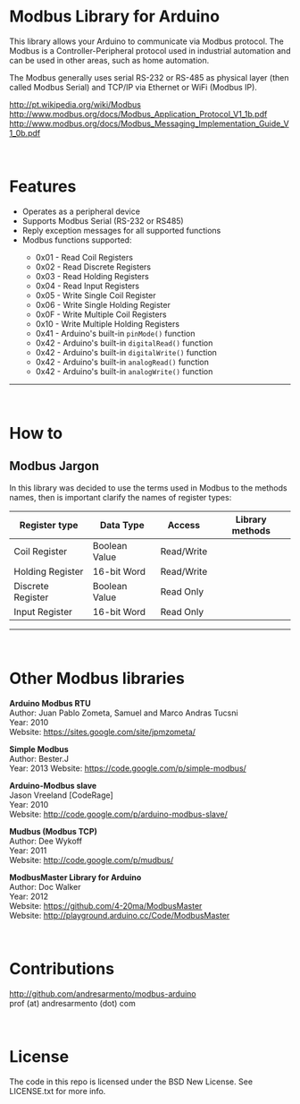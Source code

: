 Modbus Library for Arduino
==========================

This library allows your Arduino to communicate via Modbus protocol. The Modbus is a Controller-Peripheral protocol
used in industrial automation and can be used in other areas, such as home automation.

The Modbus generally uses serial RS-232 or RS-485 as physical layer (then called Modbus Serial) and
TCP/IP via Ethernet or WiFi (Modbus IP).


http://pt.wikipedia.org/wiki/Modbus http://www.modbus.org/docs/Modbus_Application_Protocol_V1_1b.pdf
http://www.modbus.org/docs/Modbus_Messaging_Implementation_Guide_V1_0b.pdf

<br>

Features
========

<ul>
<li>Operates as a peripheral device </li>
<li>Supports Modbus Serial (RS-232 or RS485)</li>
<li>Reply exception messages for all supported functions</li>
<li>Modbus functions supported:</li>
<ul>
    <li>0x01 - Read Coil Registers</li>
    <li>0x02 - Read Discrete Registers</li>
    <li>0x03 - Read Holding Registers</li>
    <li>0x04 - Read Input Registers</li>
    <li>0x05 - Write Single Coil Register</li>
    <li>0x06 - Write Single Holding Register</li>
    <li>0x0F - Write Multiple Coil Registers</li>
    <li>0x10 - Write Multiple Holding Registers</li>
    <li>0x41 - Arduino's built-in <code>pinMode()</code> function</li>
    <li>0x42 - Arduino's built-in <code>digitalRead()</code> function</li>
    <li>0x42 - Arduino's built-in <code>digitalWrite()</code> function</li>
    <li>0x42 - Arduino's built-in <code>analogRead()</code> function</li>
    <li>0x42 - Arduino's built-in <code>analogWrite()</code> function</li>
</ul>
</ul>

---
<br>

How to
======


<h2>Modbus Jargon</h2>

In this library was decided to use the terms used in Modbus to the methods names, then is important clarify the names of
register types:

| Register type        | Data Type          | Access            | Library methods       |
| -------------------- | ------------------ | ----------------- | --------------------- |
| Coil Register        | Boolean Value      | Read/Write        |      |
| Holding Register     | 16-bit Word        | Read/Write        |      |
| Discrete Register    | Boolean Value      | Read Only         |      |
| Input Register       | 16-bit Word        | Read Only         |      |

---
<br>


Other Modbus libraries
======================


<b>Arduino Modbus RTU</b><br>
Author: Juan Pablo Zometa, Samuel and Marco Andras Tucsni<br>
Year: 2010<br>
Website: https://sites.google.com/site/jpmzometa/

<b>Simple Modbus</b><br>
Author: Bester.J<br>
Year: 2013 Website: https://code.google.com/p/simple-modbus/

<b>Arduino-Modbus slave</b><br>
Jason Vreeland [CodeRage]<br>
Year: 2010<br>
Website: http://code.google.com/p/arduino-modbus-slave/

<b>Mudbus (Modbus TCP)</b><br>
Author: Dee Wykoff<br>
Year: 2011<br>
Website: http://code.google.com/p/mudbus/

<b>ModbusMaster Library for Arduino</b><br>
Author: Doc Walker<br>
Year: 2012<br>
Website: https://github.com/4-20ma/ModbusMaster<br>
Website: http://playground.arduino.cc/Code/ModbusMaster

<br>

Contributions
=============
http://github.com/andresarmento/modbus-arduino<br>
prof (at) andresarmento (dot) com

<br>

License
=======
The code in this repo is licensed under the BSD New License. See LICENSE.txt for more info.

